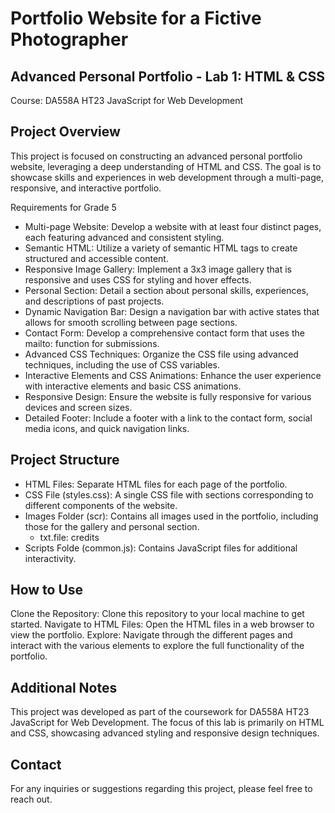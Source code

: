 # Portfolio Website for a Fictive Photographer

## Advanced Personal Portfolio - Lab 1: HTML & CSS
Course: DA558A HT23 JavaScript for Web Development

## Project Overview
This project is focused on constructing an advanced personal portfolio website, leveraging a deep understanding of HTML and CSS. The goal is to showcase skills and experiences in web development through a multi-page, responsive, and interactive portfolio.

Requirements for Grade 5
- Multi-page Website: Develop a website with at least four distinct pages, each featuring advanced and consistent styling.
- Semantic HTML: Utilize a variety of semantic HTML tags to create structured and accessible content.
- Responsive Image Gallery: Implement a 3x3 image gallery that is responsive and uses CSS for styling and hover effects.
- Personal Section: Detail a section about personal skills, experiences, and descriptions of past projects.
- Dynamic Navigation Bar: Design a navigation bar with active states that allows for smooth scrolling between page sections.
- Contact Form: Develop a comprehensive contact form that uses the mailto: function for submissions.
- Advanced CSS Techniques: Organize the CSS file using advanced techniques, including the use of CSS variables.
- Interactive Elements and CSS Animations: Enhance the user experience with interactive elements and basic CSS animations.
- Responsive Design: Ensure the website is fully responsive for various devices and screen sizes.
- Detailed Footer: Include a footer with a link to the contact form, social media icons, and quick navigation links.

## Project Structure
- HTML Files: Separate HTML files for each page of the portfolio.
- CSS File (styles.css): A single CSS file with sections corresponding to different components of the website.
- Images Folder (scr): Contains all images used in the portfolio, including those for the gallery and personal section.
  - txt.file: credits 
- Scripts Folde (common.js): Contains JavaScript files for additional interactivity.

## How to Use
Clone the Repository: Clone this repository to your local machine to get started.
Navigate to HTML Files: Open the HTML files in a web browser to view the portfolio.
Explore: Navigate through the different pages and interact with the various elements to explore the full functionality of the portfolio.

## Additional Notes
This project was developed as part of the coursework for DA558A HT23 JavaScript for Web Development.
The focus of this lab is primarily on HTML and CSS, showcasing advanced styling and responsive design techniques.

## Contact
For any inquiries or suggestions regarding this project, please feel free to reach out.
